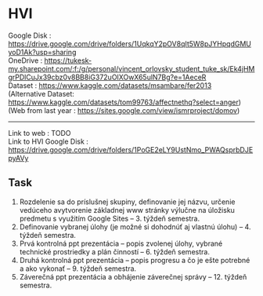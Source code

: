 # HVI

Google Disk : https://drive.google.com/drive/folders/1UqkqY2pOV8qIt5W8pJYHpqdGMUyoD1Ak?usp=sharing <br />
OneDrive : https://tukesk-my.sharepoint.com/:f:/g/personal/vincent_orlovsky_student_tuke_sk/Ek4jHMgrPDlCuJx39cbz0v8BB8iG372uOIXOwX65ulN7Bg?e=1AeceR <br />
Dataset : https://www.kaggle.com/datasets/msambare/fer2013 <br />
(Alternative Dataset: https://www.kaggle.com/datasets/tom99763/affectnethq?select=anger) <br />
(Web from last year : https://sites.google.com/view/ismrproject/domov) <br />

-----
Link to web : TODO <br />
Link to HVI Google Disk : https://drive.google.com/drive/folders/1PoGE2eLY9UstNmo_PWAQsprbDJEpyAVy <br />

Task
-----

1. Rozdelenie sa do príslušnej skupiny, definovanie jej názvu, určenie vedúceho avytvorenie základnej www stránky výlučne na úložisku predmetu s využitím Google Sites – 3. týždeň semestra.
2. Definovanie vybranej úlohy (je možné si dohodnúť aj vlastnú úlohu) – 4. týždeň semestra.
3. Prvá kontrolná ppt prezentácia – popis zvolenej úlohy, vybrané technické prostriedky a plán činností – 6. týždeň semestra.
4. Druhá kontrolná ppt prezentácia – popis progresu a čo je ešte potrebné a ako vykonať – 9. týždeň semestra.
5. Záverečná ppt prezentácia a obhájenie záverečnej správy – 12. týždeň semestra.
